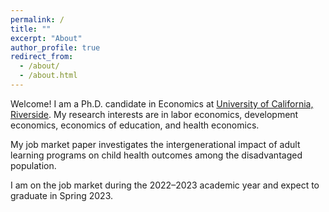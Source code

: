 ```yaml
---
permalink: /
title: ""
excerpt: "About"
author_profile: true
redirect_from: 
  - /about/
  - /about.html
---
```



Welcome! I am a Ph.D. candidate in Economics at [University of California, Riverside](https://economics.ucr.edu/). My research interests are in labor economics, development economics, economics of education, and health economics. 

My job market paper investigates the intergenerational impact of adult learning programs on child health outcomes among the disadvantaged population.

I am on the job market during the 2022–2023 academic year and expect to graduate in Spring 2023.

<!--Quick links: [CV](/files/CV_Opinder_Kaur.pdf), [Job Market Paper](/files/JMP_Kaur2022.pdf)--> 











<!--I am a PhD candidate in the Economics Department at the [University of California, Riverside](https://economics.ucr.edu/graduate-program/graduate-students/). I study the economics of education, with a particular interest in long-run effects and intergenerational transmission.--> 

<!--My research interest areas are Labor Economics, Economics of Education, Development Economics, Health Economics, and Econometrics.--> 

<!--Prior to coming to UCR in 2017, I completed my Master’s in Economics in India. I worked with think tanks and government research organizations as well.-->

<!--My primary research interests are in health economics, public economics, and labor economics. My job market paper investigates the short- and long-term impacts of substance use disorder treatment programs on human capital accumulation and labor market outcomes among at-risk youth.-->

<!--I am on the job market in the academic year 2022-2023, and will be available for interviews.-->

<!--[CV](/files/CV_Opinder_Kaur.pdf), [Job Market Paper](/files/JMP_Opinder_Kaur.pdf)-->







